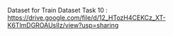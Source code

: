 
Dataset for Train Dataset Task 10 : https://drive.google.com/file/d/12_HTozH4CEKCz_XT-K6TlmDGROAUsIIz/view?usp=sharing
